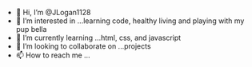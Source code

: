 - 👋 Hi, I’m @JLogan1128
- 👀 I’m interested in ...learning code, healthy living and playing with my pup bella
- 🌱 I’m currently learning ...html, css, and javascript
- 💞️ I’m looking to collaborate on ...projects
- 📫 How to reach me ...

<!---
JLogan1128/JLogan1128 is a ✨ special ✨ repository because its `README.md` (this file) appears on your GitHub profile.
You can click the Preview link to take a look at your changes.
--->
